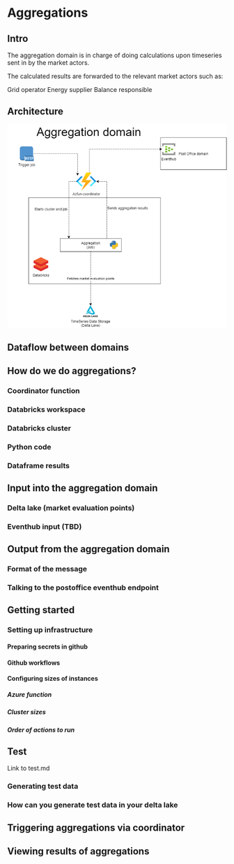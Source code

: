 # Aggregations

## Intro

The aggregation domain is in charge of doing calculations upon timeseries sent in by the market actors.

The calculated results are forwarded to the relevant market actors such as:

Grid operator
Energy supplier
Balance responsible

## Architecture

![design](./docs/images/architecture.png)

## Dataflow between domains

## How do we do aggregations?

### Coordinator function

### Databricks workspace

### Databricks cluster

### Python code

### Dataframe results

## Input into the aggregation domain

### Delta lake (market evaluation points)

### Eventhub input (TBD)

## Output from the aggregation domain

### Format of the message

### Talking to the postoffice eventhub endpoint

## Getting started

### Setting up infrastructure

#### Preparing secrets in github

#### Github workflows

#### Configuring sizes of instances

##### Azure function

##### Cluster sizes

##### Order of actions to run

## Test

Link to test.md

### Generating test data

### How can you generate test data in your delta lake

## Triggering aggregations via coordinator

## Viewing results of aggregations
